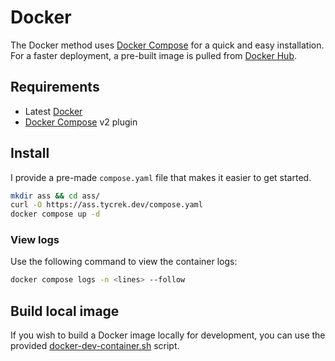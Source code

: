 # Docker

The Docker method uses [Docker Compose][1] for a quick and easy installation. For a faster deployment, a pre-built image is pulled from [Docker Hub](https://hub.docker.com/r/tycrek/ass).

## Requirements

- Latest [Docker](https://docs.docker.com/engine/install/)
- [Docker Compose][1] v2 plugin

[1]: https://docs.docker.com/compose/

## Install

I provide a pre-made `compose.yaml` file that makes it easier to get started.

```bash
mkdir ass && cd ass/
curl -O https://ass.tycrek.dev/compose.yaml
docker compose up -d
```

### View logs

Use the following command to view the container logs:

```bash
docker compose logs -n <lines> --follow
```

## Build local image

If you wish to build a Docker image locally for development, you can use the provided [docker-dev-container.sh](https://github.com/tycrek/ass/blob/dev/0.15.0/docker-dev-container.sh) script.
